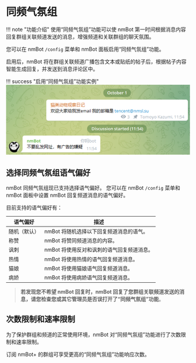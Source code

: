# 同频气氛组  

!!! note "功能介绍"
    使用“同频气氛组”功能可以使 nmBot 第一时间根据消息内容回复群组关联频道发送的消息，增强频道和关联群组的聊天氛围。

您可以在 nmBot `/config` 菜单和 nmBot 面板启用“同频气氛组”功能。

启用后，nmBot 将在群组关联频道广播包含文本或贴纸的帖子后，根据帖子内容智能生成回复，并发送到消息评论区中。

!!! success "启用“同频气氛组”功能实例"
    ![](../img/reply-channel_eg.png)  

## 选择同频气氛组语气偏好

nmBot 同频气氛组现已支持选择语气偏好。
您可以在 nmBot `/config` 菜单和 nmBot 面板中设置 nmBot 回复频道消息的语气偏好。

目前支持的语气偏好有：

| 语气偏好 | 描述 |
| --- | --- |
| 随机（默认） | nmBot 将随机选择以下回复频道消息的语气。 |
| 称赞 | nmBot 将赞同频道消息的内容。 |
| 讽刺 | nmBot 将使用反对和讽刺的语气回复频道消息。 |
| 热情 | nmBot 将使用热情的语气回复频道消息。 |
| 猫娘 | nmBot 将使用猫娘语气回复频道消息。 |
| 病娇 | nmBot 将使用病娇语气回复频道消息。 |

> **若发现您不希望 nmBot 回复时，nmBot 回复了您群组关联频道发送的消息，请您检查您或其它管理员是否误打开了“同频气氛组”功能**。

## 次数限制和速率限制

为了保护群组和频道的正常使用环境，nmBot 对“同频气氛组”功能进行了次数限制和速率限制。

订阅 nmBot+ 的群组可享受更高的“同频气氛组”功能响应次数。
